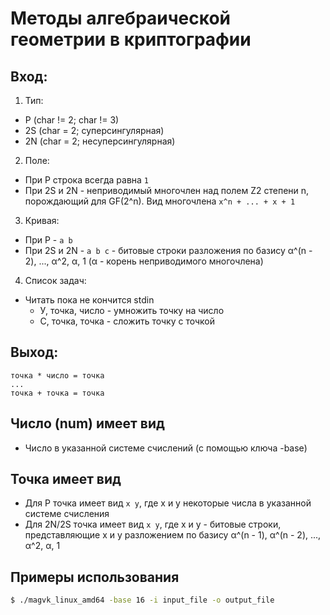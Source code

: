 # Методы алгебраической геометрии в криптографии

## Вход:
1. Тип:
  * P (char != 2; char != 3)
  * 2S (char = 2; суперсингулярная)
  * 2N (char = 2; несуперсингулярная)
2. Поле:
  * При P строка всегда равна `1`
  * При 2S и 2N - неприводимый многочлен над полем Z2 степени n, порождающий для GF(2^n). Вид многочлена `x^n + ... + x + 1`
3. Кривая:
  * При P - `a b`
  * При 2S и 2N - `a b c` - битовые строки разложения по базису α^(n - 2), ..., α^2, α, 1 (α - корень неприводимого многочлена)

4. Список задач:
  * Читать пока не кончится stdin
    * У, точка, число - умножить точку на число
    * С, точка, точка - сложить точку с точкой

## Выход:
```
точка * число = точка
...
точка + точка = точка
```

## Число (num) имеет вид
  * Число в указанной системе счислений (с помощью ключа -base)


## Точка имеет вид
* Для P точка имеет вид `x y`, где x и y некоторые числа в указанной системе счисления
* Для 2N/2S точка имеет вид `x y`, где x и y - битовые строки, представляющие x и y разложением по базису α^(n - 1), α^(n - 2), ..., α^2, α, 1 

## Примеры использования
``` bash
$ ./magvk_linux_amd64 -base 16 -i input_file -o output_file
```
